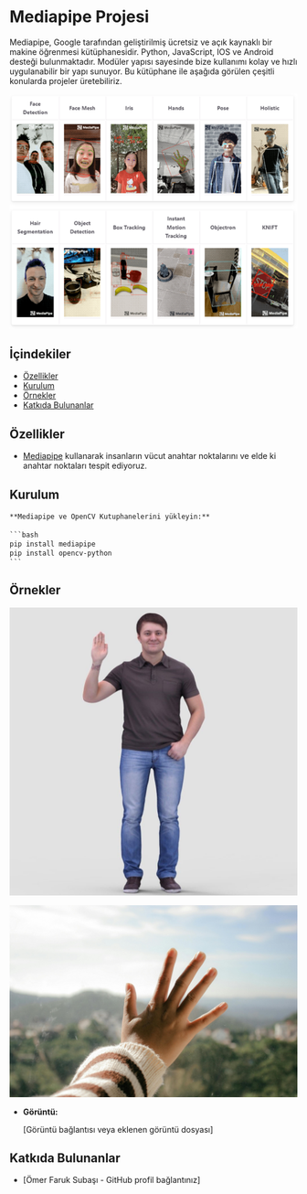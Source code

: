 # Mediapipe Projesi

Mediapipe, Google tarafından geliştirilmiş ücretsiz ve açık kaynaklı bir makine öğrenmesi kütüphanesidir. Python, JavaScript, IOS ve Android desteği bulunmaktadır. Modüler yapısı sayesinde bize kullanımı kolay ve hızlı uygulanabilir bir yapı sunuyor. Bu kütüphane ile aşağıda görülen çeşitli konularda projeler üretebiliriz.

![mediapipe](images.png)


## İçindekiler
- [Özellikler](#özellikler)
- [Kurulum](#kurulum)
- [Örnekler](#örnekler)
- [Katkıda Bulunanlar](#katkıda-bulunanlar)


## Özellikler
- [Mediapipe](https://google.github.io/mediapipe/) kullanarak insanların vücut anahtar noktalarını ve elde ki anahtar noktaları tespit ediyoruz.

## Kurulum

    **Mediapipe ve OpenCV Kutuphanelerini yükleyin:**

    ```bash
    pip install mediapipe
    pip install opencv-python
    ```

## Örnekler

![vucut](images2.jpg)

![el](images3.jpg)

- **Görüntü:**

    [Görüntü bağlantısı veya eklenen görüntü dosyası]

## Katkıda Bulunanlar

- [Ömer Faruk Subaşı - GitHub profil bağlantınız]
